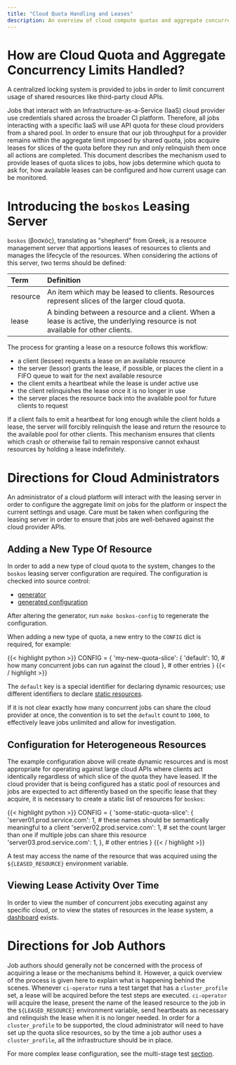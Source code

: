 ```yaml
---
title: "Cloud Quota Handling and Leases"
description: An overview of cloud compute quotas and aggregate concurrency limits for CI jobs.
---
```


# How are Cloud Quota and Aggregate Concurrency Limits Handled?

A centralized locking system is provided to jobs in order to limit concurrent usage of shared resources like third-party
cloud APIs.

Jobs that interact with an Infrastructure-as-a-Service (IaaS) cloud provider use credentials shared across the broader
CI platform. Therefore, all jobs interacting with a specific IaaS will use API quota for these cloud providers from a
shared pool. In order to ensure that our job throughput for a provider remains within the aggregate limit imposed by
shared quota, jobs acquire leases for slices of the quota before they run and only relinquish them once all actions are
completed. This document describes the mechanism used to provide leases of quota slices to jobs, how jobs determine
which quota to ask for, how available leases can be configured and how current usage can be monitored.

# Introducing the `boskos` Leasing Server

`boskos` (βοσκός), translating as "shepherd" from Greek, is a resource management server that apportions leases of
resources to clients and manages the lifecycle of the resources. When considering the actions of this server, two terms
should be defined:

|Term|	Definition|
|:---|:---|
|resource|An item which may be leased to clients. Resources represent slices of the larger cloud quota.|
|lease|A binding between a resource and a client. When a lease is active, the underlying resource is not available for other clients.|

The process for granting a lease on a resource follows this workflow:

* a client (lessee) requests a lease on an available resource
* the server (lessor) grants the lease, if possible, or places the client in a FIFO queue to wait for the next available resource
* the client emits a heartbeat while the lease is under active use
* the client relinquishes the lease once it is no longer in use
* the server places the resource back into the available pool for future clients to request

If a client fails to emit a heartbeat for long enough while the client holds a lease, the server will forcibly
relinquish the lease and return the resource to the available pool for other clients. This mechanism ensures that
clients which crash or otherwise fail to remain responsive cannot exhaust resources by holding a lease indefinitely.

# Directions for Cloud Administrators

An administrator of a cloud platform will interact with the leasing server in order to configure the aggregate limit on
jobs for the platform or inspect the current settings and usage. Care must be taken when configuring the leasing server
in order to ensure that jobs are well-behaved against the cloud provider APIs.

## Adding a New Type Of Resource

In order to add a new type of cloud quota to the system, changes to the `boskos` leasing server configuration are
required. The configuration is checked into source control:

* [generator](https://github.com/openshift/release/blob/master/core-services/prow/02_config/generate-boskos.py)
* [generated configuration](https://github.com/openshift/release/blob/master/core-services/prow/02_config/_boskos.yaml)

After altering the generator, run `make boskos-config` to regenerate the configuration.

When adding a new type of quota, a new entry to the `CONFIG` dict is required, for example:

{{< highlight python >}}
CONFIG = {
    'my-new-quota-slice': {
        'default': 10, # how many concurrent jobs can run against the cloud
    },
    # other entries
}
{{< / highlight >}}

The `default` key is a special identifier for declaring dynamic resources; use different identifiers to declare
[static resources](#configuration-for-heterogeneous-resources).

If it is not clear exactly how many concurrent jobs can share the cloud provider at once, the convention is to set the
`default` count to `1000`, to effectively leave jobs unlimited and allow for investigation.

## Configuration for Heterogeneous Resources

The example configuration above will create dynamic resources and is most appropriate for operating against large cloud
APIs where clients act identically regardless of which slice of the quota they have leased. If the cloud provider that
is being configured has a static pool of resources and jobs are expected to act differently based on the specific lease
that they acquire, it is necessary to create a static list of resources for `boskos`:

{{< highlight python >}}
CONFIG = {
    'some-static-quota-slice': {
        'server01.prod.service.com': 1, # these names should be semantically meaningful to a client
        'server02.prod.service.com': 1, # set the count larger than one if multiple jobs can share this resource
        'server03.prod.service.com': 1,
    },
    # other entries
}
{{< / highlight >}}

A test may access the name of the resource that was acquired using the `${LEASED_RESOURCE}` environment variable.

## Viewing Lease Activity Over Time

In order to view the number of concurrent jobs executing against any specific cloud, or to view the states of resources
in the lease system, a
[dashboard](https://grafana-route-ci-grafana.apps.ci.l2s4.p1.openshiftapps.com/d/628a36ebd9ef30d67e28576a5d5201fd/boskos-dashboard?orgId=1)
exists.

# Directions for Job Authors

Job authors should generally not be concerned with the process of acquiring a lease or the mechanisms behind it.
However, a quick overview of the process is given here to explain what is happening behind the scenes. Whenever
`ci-operator` runs a test target that has a `cluster_profile` set, a lease will be acquired before the test steps are
executed. `ci-operator` will acquire the lease, present the name of the leased resource to the job in the
`${LEASED_RESOURCE}` environment variable, send heartbeats as necessary and relinquish the lease when it is no longer
needed. In order for a `cluster_profile` to be supported, the cloud administrator will need to have set up the quota slice
resources, so by the time a job author uses a `cluster_profile`, all the infrastructure should be in place.

For more complex lease configuration, see the multi-stage test
[section](/docs/architecture/step-registry/#leases).
